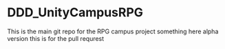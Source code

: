 # DDD_UnityCampusRPG
This is the main git repo for the RPG campus project something here alpha version this is for the pull requrest

